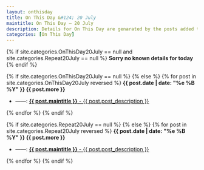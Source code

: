 ```yaml
---
layout: onthisday
title: On This Day &#124; 20 July
maintitle: On This Day — 20 July
description: Details for On This Day are genarated by the posts added to the website so the content is subject to changes/updates over time.
categories: [On This Day]
---
```


{% if site.categories.OnThisDay20July == null and site.categories.Repeat20July == null %}
<strong>Sorry no known details for today</strong>
{% endif %}

{% if site.categories.OnThisDay20July == null %}
{% else %}
{% for post in site.categories.OnThisDay20July reversed %}
<strong>{{ post.date | date: "%e %B %Y" }} {{ post.more }}</strong>
<ul>
<li> ——: <a href="{{ post.url }}"><strong>{{ post.maintitle }}</strong> - {{ post.post_description }}</a></li>
</ul>
{% endfor %}
{% endif %}

{% if site.categories.Repeat20July == null %}
{% else %}
{% for post in site.categories.Repeat20July reversed %}
<strong>{{ post.date | date: "%e %B %Y" }} {{ post.more }}</strong>
<ul>
<li> ——: <a href="{{ post.url }}"><strong>{{ post.maintitle }}</strong> - {{ post.post_description }}</a></li>
</ul>
{% endfor %}
{% endif %}
